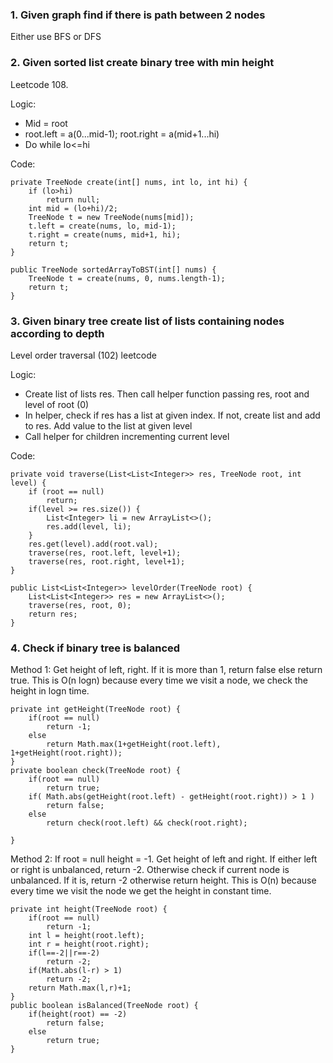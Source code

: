 
### 1. Given graph find if there is path between 2 nodes

Either use BFS or DFS

### 2. Given sorted list create binary tree with min height

Leetcode 108.

Logic:
- Mid = root
- root.left = a(0...mid-1); root.right = a(mid+1...hi)
- Do while lo<=hi

Code:

    
    private TreeNode create(int[] nums, int lo, int hi) {
        if (lo>hi)
            return null;
        int mid = (lo+hi)/2;
        TreeNode t = new TreeNode(nums[mid]);
        t.left = create(nums, lo, mid-1);
        t.right = create(nums, mid+1, hi);
        return t;
    }
    
    public TreeNode sortedArrayToBST(int[] nums) {
        TreeNode t = create(nums, 0, nums.length-1);
        return t;
    }

### 3. Given binary tree create list of lists containing nodes according to depth

Level order traversal (102) leetcode

Logic: 

- Create list of lists res. Then call helper function passing res, root and level of root (0)
- In helper, check if res has a list at given index. If not, create list and add to res. Add value to the list at given level
- Call helper for children incrementing current level

Code:

    private void traverse(List<List<Integer>> res, TreeNode root, int level) {
        if (root == null)
            return;
        if(level >= res.size()) {
            List<Integer> li = new ArrayList<>();
            res.add(level, li);
        }
        res.get(level).add(root.val);
        traverse(res, root.left, level+1);
        traverse(res, root.right, level+1);
    }
    
    public List<List<Integer>> levelOrder(TreeNode root) {
        List<List<Integer>> res = new ArrayList<>();
        traverse(res, root, 0);
        return res;
    }

### 4. Check if binary tree is balanced

Method 1: Get height of left, right. If it is more than 1, return false else return true. This is O(n logn) because every time we visit a node, we check the height in logn time.

    private int getHeight(TreeNode root) {
        if(root == null)
            return -1;
        else
            return Math.max(1+getHeight(root.left), 1+getHeight(root.right));
    }
    private boolean check(TreeNode root) {
        if(root == null)
            return true;
        if( Math.abs(getHeight(root.left) - getHeight(root.right)) > 1 )
            return false;
        else
            return check(root.left) && check(root.right);
        
    }
    
Method 2: If root = null height = -1. Get height of left and right. If either left or right is unbalanced, return -2. Otherwise check if current node is unbalanced. If it is, return -2 otherwise return height. This is O(n) because every time we visit the node we get the height in constant time.

    private int height(TreeNode root) {
        if(root == null)
            return -1;
        int l = height(root.left);
        int r = height(root.right);
        if(l==-2||r==-2)
            return -2;
        if(Math.abs(l-r) > 1)
            return -2;
        return Math.max(l,r)+1;
    }
    public boolean isBalanced(TreeNode root) {
        if(height(root) == -2)
            return false;
        else 
            return true;
    }

